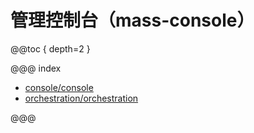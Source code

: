 # 管理控制台（mass-console）

@@toc { depth=2 }

@@@ index

* [console/console](console/console.md)
* [orchestration/orchestration](orchestration/orchestration.md)

@@@

